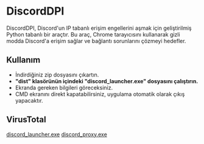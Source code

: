 # DiscordDPI
DiscordDPI, Discord'un IP tabanlı erişim engellerini aşmak için geliştirilmiş Python tabanlı bir araçtır. Bu araç, Chrome tarayıcısını kullanarak gizli modda Discord'a erişim sağlar ve bağlantı sorunlarını çözmeyi hedefler.

## Kullanım
- İndirdiğiniz zip dosyasını çıkartın.
- **"dist" klasörünün içindeki "discord_launcher.exe" dosyasını çalıştırın.**
- Ekranda gereken bilgileri göreceksiniz.
- CMD ekranını direkt kapatabilirsiniz, uygulama otomatik olarak çıkış yapacaktır.

## VirusTotal
[discord_launcher.exe](https://www.virustotal.com/gui/file/870cfd12bf2a44085ef1a8f10f5bc093bd72655dde6a78e45241785cbdd85c4f)
[discord_proxy.exe](https://www.virustotal.com/gui/file/d0d816e2349eef1c8ef9296122a9b69a6093f42bf8f439fb8a6fa1511f138d47)
